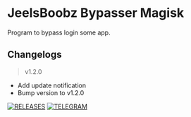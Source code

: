# **JeelsBoobz Bypasser Magisk**
Program to bypass login some app.


## Changelogs
> v1.2.0
- Add update notification
- Bump version to v1.2.0


[![RELEASES](https://img.shields.io/github/downloads/JeelsBoobz/JeelsBypasser/total.svg)](https://github.com/JeelsBoobz/JeelsBypasser/releases)
[![TELEGRAM](https://img.shields.io/badge/Telegram%20-Join%20Channel%20-blue)](https://t.me/JeelsBoobz)